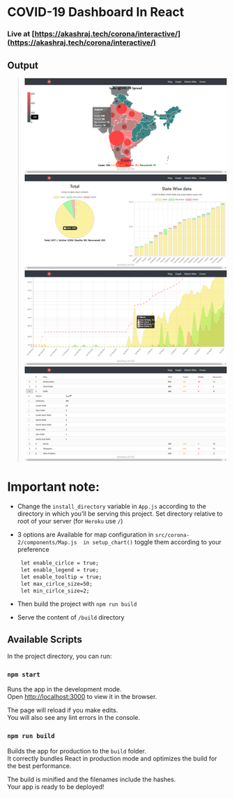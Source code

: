 # COVID-19 Dashboard In React

### Live at [https://akashraj.tech/corona/interactive/](https://akashraj.tech/corona/interactive/)

## Output
> ![Input](./screenshot/map.png)
> ![Input](./screenshot/graph.png)
> ![Input](./screenshot/graph2.png)
> ![Input](./screenshot/district.png)
# Important note:
 - Change the ``install_directory`` variable in ``App.js`` according to the directory in which you'll be serving this project. Set directory relative to root of your server (for ``Heroku`` use ``/``)
 - 3 options are Available for map configuration  in ``src/corona-2/components/Map.js  in setup_chart()`` toggle them according to your preference
  
        let enable_cirlce = true; 
        let enable_legend = true;
        let enable_tooltip = true;
        let max_cirlce_size=50;
        let min_cirlce_size=2;
    
 - Then build the project with ``npm run build``
 - Serve the content of ``/build`` directory 

## Available Scripts

In the project directory, you can run:

### `npm start`

Runs the app in the development mode.<br />
Open [http://localhost:3000](http://localhost:3000) to view it in the browser.

The page will reload if you make edits.<br />
You will also see any lint errors in the console.


### `npm run build`

Builds the app for production to the `build` folder.<br />
It correctly bundles React in production mode and optimizes the build for the best performance.

The build is minified and the filenames include the hashes.<br />
Your app is ready to be deployed!

